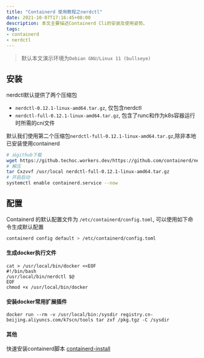 ```yaml
---
title: "Containerd 使用教程之nerdctl"
date: 2021-10-07T17:16:45+08:00
description: 本文主要描述Containerd Cli的安装及使用姿势。
tags:
- containerd
- nerdctl
---
```


<!-- truncate -->

> 默认本文演示环境为`Debian GNU/Linux 11 (bullseye)`

## 安装

nerdctl默认提供了两个压缩包

- `nerdctl-0.12.1-linux-amd64.tar.gz`, 仅包含nerdctl
- `nerdctl-full-0.12.1-linux-amd64.tar.gz`, 包含了runc和作为k8s容器运行时所需的cni文件

默认我们使用第二个压缩包`nerdctl-full-0.12.1-linux-amd64.tar.gz`,除非本地已安装使用containerd

```bash
# 从github下载
wget https://github.techoc.workers.dev/https://github.com/containerd/nerdctl/releases/download/v0.12.1/nerdctl-full-0.12.1-linux-amd64.tar.gz
# 解压
tar Cxzvvf /usr/local nerdctl-full-0.12.1-linux-amd64.tar.gz
# 开启启动
systemctl enable containerd.service --now
```

## 配置

Containerd 的默认配置文件为 `/etc/containerd/config.toml`, 可以使用如下命令生成默认配置

```bash
containerd config default > /etc/containerd/config.toml
```

#### 生成docker执行文件

```
cat > /usr/local/bin/docker <<EOF
#!/bin/bash
/usr/local/bin/nerdctl $@
EOF
chmod +x /usr/local/bin/docker
```

#### 安装docker常用扩展插件

```docker
docker run --rm -v /usr/local/bin:/sysdir registry.cn-beijing.aliyuncs.com/k7scn/tools tar zxf /pkg.tgz -C /sysdir
```

#### 其他

快速安装containerd脚本 [containerd-install](https://sh.ysicing.me/k8s/cri/containerd-install)
